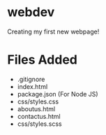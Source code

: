 # webdev

Creating my first new webpage!

# Files Added

* .gitignore
* index.html
* package.json (For Node JS)
* css/styles.css
* aboutus.html
* contactus.html
* css/styles.scss
